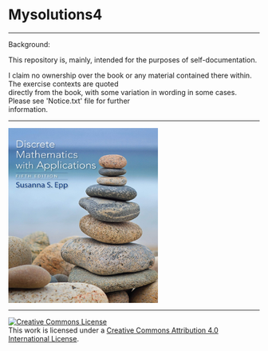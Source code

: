 # Mysolutions4

  <hr>
  Background:  
    
  This repository is, mainly, intended for the purposes of self-documentation.
    
  I claim no ownership over the book or any material contained there within. The exercise contexts are quoted  
  directly from the book, with some variation in wording in some cases. Please see 'Notice.txt' file for further  
  information.  
  <hr>
  <img src="images/cover.jpg" alt="Book Cover Image" width="300" height="350" align="middle">  
  <hr>
  <a rel="license" href="http://creativecommons.org/licenses/by/4.0/"><img alt="Creative Commons License" style="border-width:0" src="https://i.creativecommons.org/l/by/4.0/88x31.png" /></a><br />This work is licensed under a <a rel="license" href="http://creativecommons.org/licenses/by/4.0/">Creative Commons Attribution 4.0 International License</a>.
